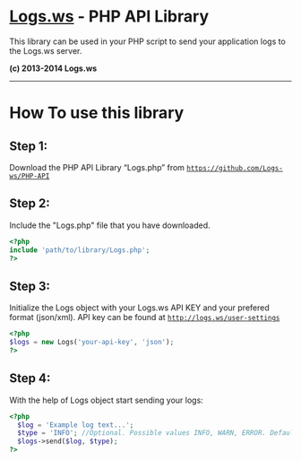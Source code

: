 [Logs.ws](http://logs.ws/) - PHP API Library
==================================================

This library can be used in your PHP script to send your application logs to the Logs.ws server.

**(c) 2013-2014 Logs.ws**

<hr>

# How To use this library #

## Step 1: ##
Download the PHP API Library “Logs.php” from 
<code>https://github.com/Logs-ws/PHP-API</code>

## Step 2: ##
Include the "Logs.php" file that you have downloaded.
```php
<?php
include 'path/to/library/Logs.php';
?>
```

## Step 3: ##
Initialize the Logs object with your Logs.ws API KEY and your prefered format (json/xml). API key can be found at <code>http://logs.ws/user-settings</code>
```php
<?php
$logs = new Logs('your-api-key', 'json');
?>
```


## Step 4: ##
With the help of Logs object start sending your logs:
```php
<?php
  $log = 'Example log text...'; 
  $type = 'INFO'; //Optional. Possible values INFO, WARN, ERROR. Default is INFO.
  $logs->send($log, $type); 
?>
```
